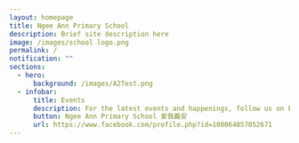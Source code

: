 ```yaml
---
layout: homepage
title: Ngee Ann Primary School
description: Brief site description here
image: /images/school logo.png
permalink: /
notification: ""
sections:
  - hero:
      background: /images/A2Test.png
  - infobar:
      title: Events
      description: For the latest events and happenings, follow us on Facebook
      button: Ngee Ann Primary School 爱我義安
      url: https://www.facebook.com/profile.php?id=100064057052671
---
```

